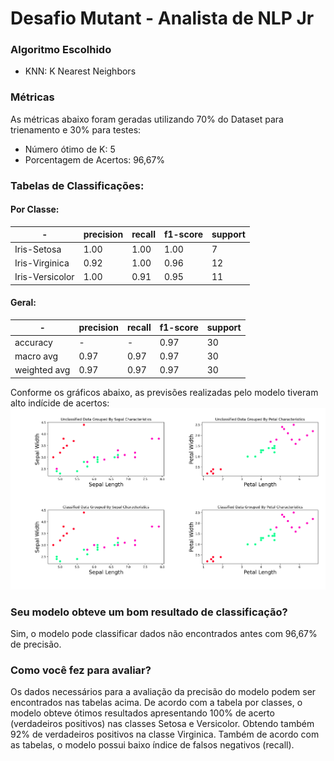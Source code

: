 # Desafio Mutant - Analista de NLP Jr

### Algoritmo Escolhido
- KNN: K Nearest Neighbors

### Métricas
As métricas abaixo foram geradas utilizando 70% do Dataset para trienamento e 30% para testes:

- Número ótimo de K: 5
- Porcentagem de Acertos: 96,67%
### Tabelas de Classificações:
#### Por Classe:
| - |  precision  |  recall | f1-score |  support |
| ------ | ------ | ------ | ----- | ----- |
| Iris-Setosa | 1.00 | 1.00 | 1.00 | 7 |
| Iris-Virginica | 0.92 | 1.00 | 0.96 | 12 |
| Iris-Versicolor | 1.00 | 0.91 | 0.95 | 11 |
#### Geral:
| - |  precision  |  recall | f1-score |  support |
| ------ | ------ | ------ | ----- | ----- |
| accuracy | - | - | 0.97 | 30 |
| macro avg | 0.97 | 0.97 | 0.97 | 30 |
| weighted avg | 0.97 | 0.97 |0.97 | 30 |

Conforme os gráficos abaixo, as previsões realizadas pelo modelo tiveram alto indícide de acertos:
![Iris Datasets](https://github.com/mauUsatai/Mutant-NLP-Test/blob/master/iris_classification.png)

### Seu modelo obteve um bom resultado de classificação?
Sim, o modelo pode classificar dados não encontrados antes com 96,67% de precisão.

### Como você fez para avaliar?
Os dados necessários para a avaliação da precisão do modelo podem ser encontrados nas tabelas acima. De acordo com a tabela por classes, o modelo obteve ótimos resultados apresentando 100% de acerto (verdadeiros positivos) nas classes Setosa e Versicolor. Obtendo também 92% de verdadeiros positivos na classe Virginica. Também de acordo com as tabelas, o modelo possui baixo índice de falsos negativos (recall).
